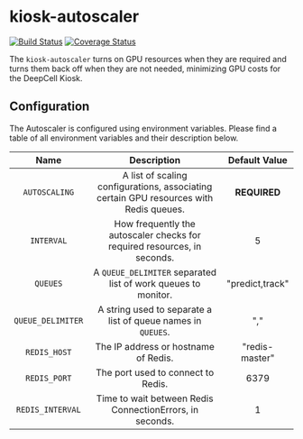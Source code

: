 # kiosk-autoscaler

[![Build Status](https://travis-ci.com/vanvalenlab/kiosk-autoscaler.svg?branch=master)](https://travis-ci.com/vanvalenlab/kiosk-autoscaler)
[![Coverage Status](https://coveralls.io/repos/github/vanvalenlab/kiosk-autoscaler/badge.svg?branch=master)](https://coveralls.io/github/vanvalenlab/kiosk-autoscaler?branch=master)

The `kiosk-autoscaler` turns on GPU resources when they are required and turns them back off when they are not needed, minimizing GPU costs for the DeepCell Kiosk.

## Configuration

The Autoscaler is configured using environment variables. Please find a table of all environment variables and their description below.

| Name | Description | Default Value |
| :---: | :---: | :---: |
| `AUTOSCALING` | A list of scaling configurations, associating certain GPU resources with Redis queues. | **REQUIRED** |
| `INTERVAL` | How frequently the autoscaler checks for required resources, in seconds. | 5 |
| `QUEUES` | A `QUEUE_DELIMITER` separated list of work queues to monitor. | "predict,track" |
| `QUEUE_DELIMITER` | A string used to separate a list of queue names in `QUEUES`. | "," |
| `REDIS_HOST` | The IP address or hostname of Redis. | "redis-master" |
| `REDIS_PORT` | The port used to connect to Redis. | 6379 |
| `REDIS_INTERVAL` | Time to wait between Redis ConnectionErrors, in seconds. | 1 |
